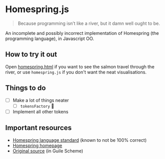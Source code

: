 # Homespring.js

> Because programming isn’t like a river, but it damn well ought to be.

An incomplete and possibly incorrect implementation of Homespring (the
programming language), in Javascript OO.

## How to try it out

Open [homespring.html](homespring.html) if you want to see the salmon travel
through the river, or use `homespring.js` if you don't want the neat
visualisations.

## Things to do

- [ ] Make a lot of things neater
  - [ ] `tokensFactory` 🤢
- [ ] Implement all other tokens

## Important resources

- [Homespring language standard][pdf] (known to not be 100% correct)
- [Homespring homepage][home]
- [Original source][source] (in Guile Scheme)

[pdf]: http://bunny.xeny.net/linked/Homespring-Proposed-Language-Standard.pdf
[home]: http://xeny.net/Homespring
[source]: https://github.com/graue/esofiles/tree/master/homespring/impl/
